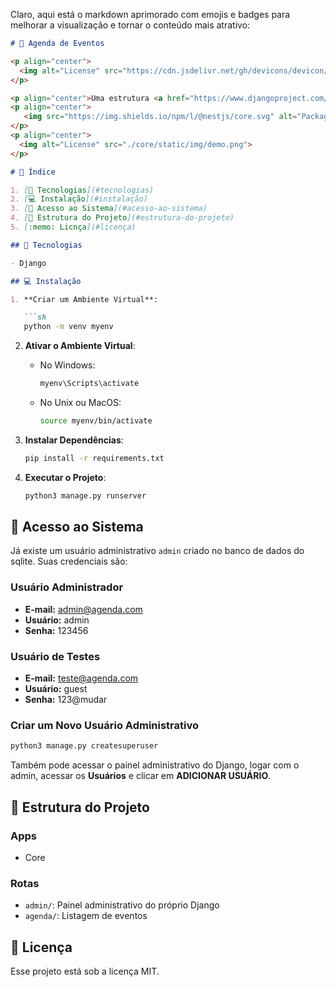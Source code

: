 Claro, aqui está o markdown aprimorado com emojis e badges para melhorar a visualização e tornar o conteúdo mais atrativo:

```markdown
# 📅 Agenda de Eventos

<p align="center">
  <img alt="License" src="https://cdn.jsdelivr.net/gh/devicons/devicon/icons/django/django-plain.svg" width="150">
</p>

<p align="center">Uma estrutura <a href="https://www.djangoproject.com/" target="_blank">Django</a> criada para realização de agendamento de eventos, contendo um CRUD básico e usando autenticação de usuário.</p>
<p align="center">
   <img src="https://img.shields.io/npm/l/@nestjs/core.svg" alt="Package License" />
</p>
<p align="center">
  <img alt="License" src="./core/static/img/demo.png">
</p>

# 📑 Índice

1. [🚀 Tecnologias](#tecnologias)
2. [💻 Instalação](#instalação)
3. [🔑 Acesso ao Sistema](#acesso-ao-sistema)
4. [📂 Estrutura do Projeto](#estrutura-do-projeto)
5. [:memo: Licnça](#licença)

## 🚀 Tecnologias

- Django

## 💻 Instalação

1. **Criar um Ambiente Virtual**:

   ```sh
   python -m venv myenv
   ```

2. **Ativar o Ambiente Virtual**:

   - No Windows:
     ```sh
     myenv\Scripts\activate
     ```
   - No Unix ou MacOS:
     ```sh
     source myenv/bin/activate
     ```

3. **Instalar Dependências**:
   ```sh
   pip install -r requirements.txt
   ```

4. **Executar o Projeto**:

   ```sh
   python3 manage.py runserver
   ```

## 🔑 Acesso ao Sistema

Já existe um usuário administrativo `admin` criado no banco de dados do sqlite. Suas credenciais são:

### Usuário Administrador
- **E-mail:** admin@agenda.com
- **Usuário:** admin
- **Senha:** 123456

### Usuário de Testes
- **E-mail:** teste@agenda.com
- **Usuário:** guest
- **Senha:** 123@mudar

### Criar um Novo Usuário Administrativo
```sh
python3 manage.py createsuperuser
```
Também pode acessar o painel administrativo do Django, logar com o admin, acessar os **Usuários** e clicar em **ADICIONAR USUÁRIO**.

## 📂 Estrutura do Projeto

### Apps
- Core

### Rotas
- `admin/`: Painel administrativo do próprio Django
- `agenda/`: Listagem de eventos

## :memo: Licença

Esse projeto está sob a licença MIT.